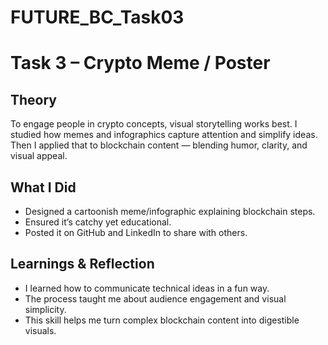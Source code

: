 # FUTURE_BC_Task03
# Task 3 – Crypto Meme / Poster

## Theory  
To engage people in crypto concepts, visual storytelling works best. I studied how memes and infographics capture attention and simplify ideas. Then I applied that to blockchain content — blending humor, clarity, and visual appeal.

## What I Did  
- Designed a cartoonish meme/infographic explaining blockchain steps.  
- Ensured it’s catchy yet educational.  
- Posted it on GitHub and LinkedIn to share with others.  

## Learnings & Reflection  
- I learned how to communicate technical ideas in a fun way.  
- The process taught me about audience engagement and visual simplicity.  
- This skill helps me turn complex blockchain content into digestible visuals.
